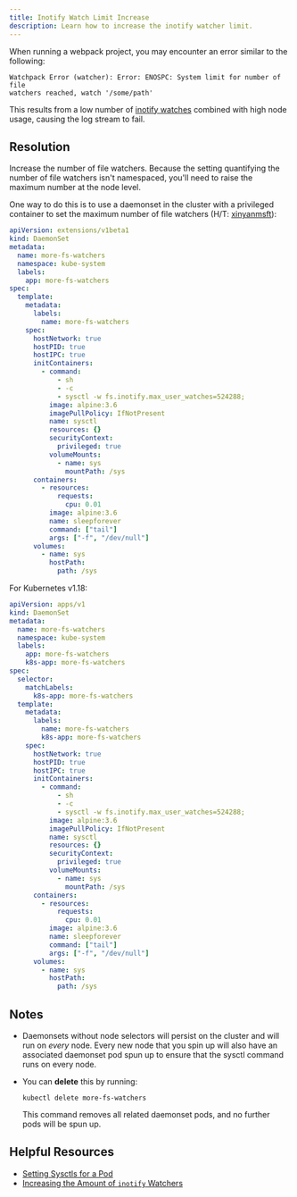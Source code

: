 ```yaml
---
title: Inotify Watch Limit Increase
description: Learn how to increase the inotify watcher limit.
---
```


When running a webpack project, you may encounter an error similar to the
following:

```text
Watchpack Error (watcher): Error: ENOSPC: System limit for number of file
watchers reached, watch '/some/path'
```

This results from a low number of [inotify
watches](https://confluence.jetbrains.com/display/IDEADEV/Inotify+Watches+Limit)
combined with high node usage, causing the log stream to fail.

## Resolution

Increase the number of file watchers. Because the setting quantifying the number
of file watchers isn't namespaced, you'll need to raise the maximum number at
the node level.

One way to do this is to use a daemonset in the cluster with a privileged container to set the
maximum number of file watchers (H/T:
[xinyanmsft](https://github.com/Azure/AKS/issues/772#issuecomment-477760184)):

```yaml
apiVersion: extensions/v1beta1
kind: DaemonSet
metadata:
  name: more-fs-watchers
  namespace: kube-system
  labels:
    app: more-fs-watchers
spec:
  template:
    metadata:
      labels:
        name: more-fs-watchers
    spec:
      hostNetwork: true
      hostPID: true
      hostIPC: true
      initContainers:
        - command:
            - sh
            - -c
            - sysctl -w fs.inotify.max_user_watches=524288;
          image: alpine:3.6
          imagePullPolicy: IfNotPresent
          name: sysctl
          resources: {}
          securityContext:
            privileged: true
          volumeMounts:
            - name: sys
              mountPath: /sys
      containers:
        - resources:
            requests:
              cpu: 0.01
          image: alpine:3.6
          name: sleepforever
          command: ["tail"]
          args: ["-f", "/dev/null"]
      volumes:
        - name: sys
          hostPath:
            path: /sys
```

For Kubernetes v1.18:

```yaml
apiVersion: apps/v1
kind: DaemonSet
metadata:
  name: more-fs-watchers
  namespace: kube-system
  labels:
    app: more-fs-watchers
    k8s-app: more-fs-watchers
spec:
  selector:
    matchLabels:
      k8s-app: more-fs-watchers
  template:
    metadata:
      labels:
        name: more-fs-watchers
        k8s-app: more-fs-watchers
    spec:
      hostNetwork: true
      hostPID: true
      hostIPC: true
      initContainers:
        - command:
            - sh
            - -c
            - sysctl -w fs.inotify.max_user_watches=524288;
          image: alpine:3.6
          imagePullPolicy: IfNotPresent
          name: sysctl
          resources: {}
          securityContext:
            privileged: true
          volumeMounts:
            - name: sys
              mountPath: /sys
      containers:
        - resources:
            requests:
              cpu: 0.01
          image: alpine:3.6
          name: sleepforever
          command: ["tail"]
          args: ["-f", "/dev/null"]
      volumes:
        - name: sys
          hostPath:
            path: /sys
```

## Notes

- Daemonsets without node selectors will persist on the cluster and will run on
  *every* node. Every new node that you spin up will also have an associated
  daemonset pod spun up to ensure that the sysctl command runs on every node.
- You can **delete** this by running:

    ```console
    kubectl delete more-fs-watchers
    ```

    This command removes all related daemonset pods, and no further pods will be
    spun up.

## Helpful Resources

- [Setting Sysctls for a
  Pod](https://kubernetes.io/docs/tasks/administer-cluster/sysctl-cluster/#setting-sysctls-for-a-pod)
- [Increasing the Amount of `inotify`
  Watchers](https://github.com/guard/listen/blob/master/README.md#increasing-the-amount-of-inotify-watchers)
